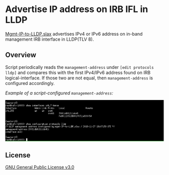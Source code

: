 # Advertise IP address on IRB IFL in LLDP

[Mgmt-IP-to-LLDP.slax](https://github.com/tonusoo/mgmt-IP-to-LLDP/blob/master/mgmt-IP-to-LLDP.slax) advertises IPv4 or IPv6 address on in-band management IRB interface in LLDP(TLV 8).

## Overview

Script periodically reads the `management-address` under `[edit protocols lldp]` and compares this with the first IPv4/IPv6 address found on IRB logical-interface.
If those two are not equal, then `management-address` is configured accordingly.

*Example of a script-configured `management-address`:*

![LLDP management-address config example](https://github.com/jumation/mgmt-IP-to-LLDP/blob/master/lldp_config_example.png)


## License

[GNU General Public License v3.0](https://github.com/tonusoo/mgmt-IP-to-LLDP/blob/master/LICENSE)
